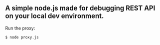 A simple node.js made for debugging REST API on your local dev environment.
------------------------------------------------------------------------------

Run the proxy:

    $ node proxy.js
